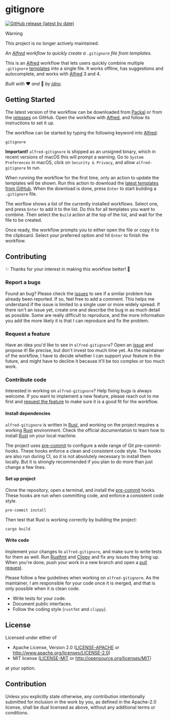 # gitignore

[![GitHub release (latest by date)](https://img.shields.io/github/v/release/jdno/alfred-gitignore)](https://github.com/jdno/alfred-gitignore/releases)

> [!WARNING]
> This project is no longer actively maintained.

_An [Alfred] workflow to quickly create a `.gitignore` file from templates._

This is an [Alfred] workflow that lets users quickly combine multiple
`.gitignore` [templates] into a single file. It works offline, has suggestions
and autocomplete, and works with [Alfred] 3 and 4.

_Built with_ ❤️ _and_ 🦀 _by [jdno]._

## Getting Started

The latest version of the workflow can be downloaded from [Packal] or from the
[releases] on GitHub. Open the workflow with [Alfred], and follow its
instructions to set it up.

The workflow can be started by typing the following keyword into [Alfred]:

    gitignore

**Important!** `alfred-gitignore` is shipped as an unsigned binary, which in
recent versions of macOS this will prompt a warning. Go to `System Preferences`
in macOS, click on `Security & Privacy`, and allow `alfred-gitignore` to run.

When running the workflow for the first time, only an action to update the
templates will be shown. Run this action to download the [latest templates from
GitHub][templates]. When the download is done, press `Enter` to start building a
`.gitignore` file.

The worflow shows a list of the currently installed workflows. Select one, and
press `Enter` to add it to the list. Do this for all templates you want to
combine. Then select the `Build` action at the top of the list, and wait for the
file to be created.

Once ready, the workflow prompts you to either open the file or copy it to the
clipboard. Select your preferred option and hit `Enter` to finish the workflow.

## Contributing

✨ Thanks for your interest in making this workflow better! 👋

### Report a bugs

Found an bug? Please check the [issues] to see if a similar problem has already
been reported. If so, feel free to add a comment. This helps me understand if
the issue is limited to a single user or more widely spread. If there isn't an
issue yet, create one and describe the bug in as much detail as possible. Some
are really difficult to reproduce, and the more information you add the more
likely it is that I can reproduce and fix the problem.

### Request a feature

Have an idea you'd like to see in `alfred-gitignore`? Open an [issue][issues]
and propose it! Be precise, but don't invest too much time yet. As the
maintainer of the workflow, I have to decide whether I can support your feature
in the future, and might have to decline it because it'll be too complex or too
much work.

### Contribute code

Interested in working on `alfred-gitignore`? Help fixing bugs is always welcome.
If you want to implement a new feature, please reach out to me first and
[request the feature](#request-a-feature) to make sure it is a good fit for the
workflow.

#### Install dependencies

`alfred-gitignore` is written in [Rust], and working on the project requires a
working [Rust] environment. Check the official documentation to learn how to
install [Rust] on your local machine.

The project uses [pre-commit] to configure a wide range of Git pre-commit-hooks.
These hooks enforce a clean and consistent code style. The hooks are also run
during CI, so it is not absolutely necessary to install them locally. But it is
strongly recommended if you plan to do more than just change a few lines.

#### Set up project

Clone the repository, open a terminal, and install the [pre-commit] hooks. These
hooks are run when committing code, and enforce a consistent code style.

    pre-commit install

Then test that Rust is working correctly by building the project:

    cargo build

#### Write code

Implement your changes to `alfred-gitignore`, and make sure to write tests for
them as well. Run [Rustfmt](https://github.com/rust-lang/rustfmt) and
[Clippy](https://github.com/rust-lang/rust-clippy) and fix any issues they bring
up. When you're done, push your work in a new branch and open a
[pull request][pull-requests].

Please follow a few guidelines when working on `alfred-gitignore`. As the
maintainer, I am responsible for your code once it is merged, and that is only
possible when it is clean code.

- Write tests for your code.
- Document public interfaces.
- Follow the coding style (`rustfmt` and `clippy`).

## License

Licensed under either of

- Apache License, Version 2.0 ([LICENSE-APACHE](LICENSE-APACHE)
  or <http://www.apache.org/licenses/LICENSE-2.0>)
- MIT license ([LICENSE-MIT](LICENSE-MIT)
  or <http://opensource.org/licenses/MIT>)

at your option.

## Contribution

Unless you explicitly state otherwise, any contribution intentionally submitted
for inclusion in the work by you, as defined in the Apache-2.0 license, shall be
dual licensed as above, without any additional terms or conditions.

[alfred]: https://www.alfredapp.com

[issues]: https://github.com/jdno/alfred-gitignore/issues

[jdno]: https://github.com/jdno

[packal]: https://www.packal.org/workflow/gitignore-0

[pre-commit]: https://pre-commit.com/

[pull-requests]: https://github.com/jdno/alfred-gitignore/pulls

[releases]: https://github.com/jdno/alfred-gitignore/releases

[rust]: https://rust-lang.org

[templates]: https://github.com/github/gitignore
